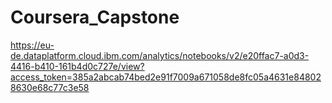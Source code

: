 # Coursera_Capstone

https://eu-de.dataplatform.cloud.ibm.com/analytics/notebooks/v2/e20ffac7-a0d3-4416-b410-161b4d0c727e/view?access_token=385a2abcab74bed2e91f7009a671058de8fc05a4631e848028630e68c77c3e58
